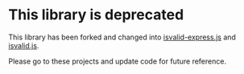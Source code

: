 # This library is deprecated

This library has been forked and changed into [isvalid-express.js](https://github.com/trenskow/isvalid-express.js) and [isvalid.js](https://github.com/trenskow/isvalid.js).

Please go to these projects and update code for future reference.
